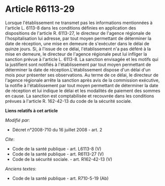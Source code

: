 # Article R6113-29

Lorsque l'établissement ne transmet pas les informations mentionnées à l'article L. 6113-8 dans les conditions définies en
application des dispositions de l'article R. 6113-27, le directeur de l'agence régionale de l'hospitalisation lui adresse,
par tout moyen permettant de déterminer la date de réception, une mise en demeure de s'exécuter dans le délai de quinze
jours. Si, à l'issue de ce délai, l'établissement n'a pas déféré à la mise en demeure, le directeur de l'agence régionale
peut lui infliger la sanction prévue à l'article L. 6113-8. La sanction envisagée et les motifs qui la justifient sont
notifiés à l'établissement par tout moyen permettant de déterminer la date de réception.L'établissement dispose d'un délai
d'un mois pour présenter ses observations. Au terme de ce délai, le directeur de l'agence régionale arrête la sanction après
avis de la commission exécutive, la notifie à l'établissement par tout moyen permettant de déterminer la date de réception et
lui indique le délai et les modalités de paiement des sommes en cause. La sanction est comptabilisée et recouvrée dans les
conditions prévues à l'article R. 162-42-13 du code de la sécurité sociale.

**Liens relatifs à cet article**

_Modifié par_:

  - Décret n°2008-710 du 16 juillet 2008 - art. 2

_Cite_:

  - Code de la santé publique - art. L6113-8 (V)
  - Code de la santé publique - art. R6113-27 (V)
  - Code de la sécurité sociale. - art. R162-42-13 (V)

_Anciens textes_:

  - Code de la santé publique - art. R710-5-19 (Ab)
